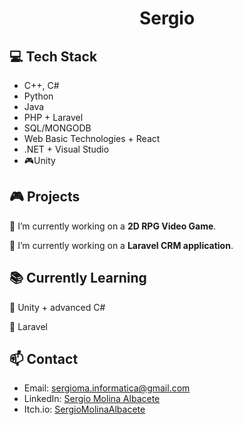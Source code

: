 <h1 align="center">Sergio</h1>

<h2>💻 Tech Stack</h2>
<ul>
  <li>C++, C#</li>
  <li>Python</li>
  <li>Java</li>
  <li>PHP + Laravel</li>
  <li>SQL/MONGODB</li>
  <li>Web Basic Technologies + React</li>
  <li>.NET + Visual Studio</li>
  <li>🎮Unity</li>
</ul>

<h2>🎮 Projects</h2>
<p>🔭 I’m currently working on a <strong>2D RPG Video Game</strong>.</p>
<p>🔭 I’m currently working on a <strong>Laravel CRM application</strong>.</p>

<h2>📚 Currently Learning</h2>
<p>🌱 Unity + advanced C#</p>
<p>🌱 Laravel</p>

<h2>📫 Contact</h2>
<ul>
  <li>Email: <a href="mailto:sergioma.informatica@gmail.com">sergioma.informatica@gmail.com</a></li>
  <li>LinkedIn: <a href="https://www.linkedin.com/in/sergio-molina-albacete/"target="_blank">Sergio Molina Albacete</a></li>
  <li>Itch.io: <a href="https://sergiomolinaalbacete.itch.io/"target="_blank">SergioMolinaAlbacete</a></li>
</ul>

